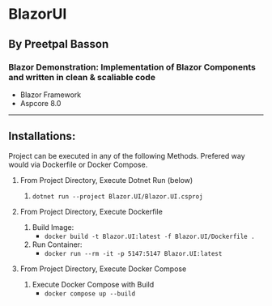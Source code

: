 # BlazorUI
## By Preetpal Basson 

### Blazor Demonstration: Implementation of Blazor Components and written in clean & scaliable code 

- Blazor Framework
- Aspcore 8.0 


-----------
## Installations: 

Project can be executed in any of the following Methods. Prefered way would via Dockerfile or Docker Compose. 

1. From Project Directory, Execute Dotnet Run (below)
    1. ``` dotnet run --project Blazor.UI/Blazor.UI.csproj ```

2. From Project Directory, Execute Dockerfile 
    1. Build Image:
        - ```docker build -t Blazor.UI:latest -f Blazor.UI/Dockerfile . ```
    2. Run Container:
        - ``` docker run --rm -it -p 5147:5147 Blazor.UI:latest ```
3. From Project Directory, Execute Docker Compose 
    1. Execute Docker Compose with Build 
        - ``` docker compose up --build ```

